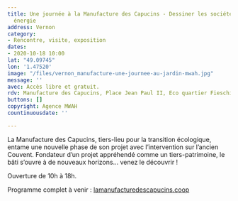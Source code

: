 ```yaml
---
title: Une journée à la Manufacture des Capucins - Dessiner les sociétés de basse
  énergie
address: Vernon
category:
- Rencontre, visite, exposition
dates:
- 2020-10-18 10:00
lat: "49.09745"
lon: '1.47520'
image: "/files/vernon_manufacture-une-journee-au-jardin-mwah.jpg"
message: ''
avec: Accès libre et gratuit.
rdv: Manufacture des Capucins, Place Jean Paul II, Eco quartier Fieschi.
buttons: []
copyright: Agence MWAH
countinuousdate: ''

---
```

La Manufacture des Capucins, tiers-lieu pour la transition écologique, entame une nouvelle phase de son projet avec l’intervention sur l’ancien Couvent. Fondateur d’un projet appréhendé comme un tiers-patrimoine, le bâti s’ouvre à de nouveaux horizons… venez le découvrir !

Ouverture de 10h à 18h.

Programme complet à venir : [lamanufacturedescapucins.coop](https://lamanufacturedescapucins.coop/)